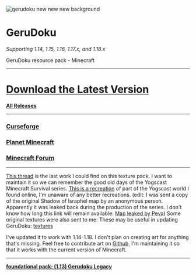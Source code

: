 ![gerudoku new new new background](https://user-images.githubusercontent.com/2048087/140667070-5a1582c6-0aa6-47ec-b471-5b44734c69ed.png)



# GeruDoku
_Supporting 1.14, 1.15, 1.16, 1.17.x, and 1.18.x_

GeruDoku resource pack - Minecraft
___
# [Download the Latest Version](https://github.com/Syberiyxx/GeruDoku/releases/latest)

__[All Releases](https://github.com/Syberiyxx/gerudoku/releases/)__
___
### [Curseforge](https://www.curseforge.com/minecraft/texture-packs/gerudoku)
### [Planet Minecraft](https://www.planetminecraft.com/texture-pack/gerudoku-1433368/)
### [Minecraft Forum](https://www.minecraftforum.net/forums/mapping-and-modding-java-edition/resource-packs/3031460-gerudoku)

___
[This thread](https://www.minecraftforum.net/forums/mapping-and-modding-java-edition/resource-packs/2895569-gerudoku-legacy-thread-1-14-coming-soon-32x) is the last work I could find on this texture pack. I want to maintain it so we can remember the good old days of the Yogscast Minecraft Survival series. [This is a recreation](https://drive.google.com/open?id=1k9g6cpa7C_hHOdpL9azseGhDW_Gm9NZ4) of part of the Yogscast world I found online, I'm unaware of any better recreations. (edit: I was sent a copy of the original Shadow of Israphel map by an anonymous person. Apparently it was leaked back during the production of the series. I don't know how long this link will remain available: [Map leaked by Peva](https://www.mediafire.com/file/iwnx48tg7zyqc2o/Shadow_of_Israphel_Stolen_By_Peva_%25281%2529.zip/file)) Some original textures were also sent to me: These may be useful in updating GeruDoku: [textures](https://www.mediafire.com/file/9xjcus0ylu9wyng/Textures_%25281%2529.zip/file)

I've updated it to work with 1.14-1.18. I don't plan on creating art for anything that's missing. Feel free to contribute art on [Github](https://github.com/Syberiyxx/GeruDoku/issues/new). I'm maintaining it so that it works with the current version of Minecraft. 
___
__[foundational pack: (1.13) Gerudoku Legacy](http://www.mediafire.com/file/8w1a57na5k5yyc8/%25281.13%2529_Gerudoku_Faithful_32x.zip/file)__ 
